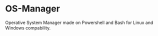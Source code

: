 # OS-Manager
Operative System Manager made on Powershell and Bash for Linux and Windows compability.
